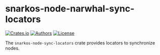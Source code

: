 # snarkos-node-narwhal-sync-locators

[![Crates.io](https://img.shields.io/crates/v/snarkos-node-sync-locators.svg?color=neon)](https://crates.io/crates/snarkos-node-sync-locators)
[![Authors](https://img.shields.io/badge/authors-Aleo-orange.svg)](https://aleo.org)
[![License](https://img.shields.io/badge/License-Apache%202.0-blue.svg)](LICENSE.md)

The `snarkos-node-sync-locators` crate provides locators to synchronize nodes.
